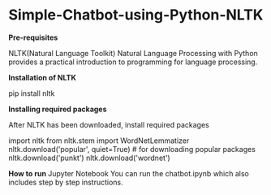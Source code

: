 # Simple-Chatbot-using-Python-NLTK

**Pre-requisites**

NLTK(Natural Language Toolkit)
Natural Language Processing with Python provides a practical introduction to programming for language processing.

**Installation of NLTK**

pip install nltk

**Installing required packages**

After NLTK has been downloaded, install required packages

import nltk
from nltk.stem import WordNetLemmatizer
nltk.download('popular', quiet=True) # for downloading popular packages
nltk.download('punkt') 
nltk.download('wordnet') 

**How to run**
Jupyter Notebook
You can run the chatbot.ipynb which also includes step by step instructions.
